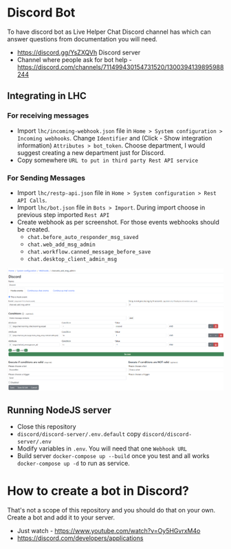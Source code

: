 # Discord Bot

To have discord bot as Live Helper Chat Discord channel has which can answer questions from documentation you will need. 

* https://discord.gg/YsZXQVh Discord server
* Channel where people ask for bot help - https://discord.com/channels/711499430154731520/1300394139895988244

## Integrating in LHC
 
### For receiving messages

* Import `lhc/incoming-webhook.json` file in `Home > System configuration > Incoming webhooks`. Change `Identifier` and (Click - Show integration information) `Attributes > bot_token`. Choose department, I would suggest creating a new department just for Discord.
* Copy somewhere `URL to put in third party Rest API service`

### For Sending Messages

* Import `lhc/restp-api.json` file in `Home > System configuration > Rest API Calls`. 
* Import `lhc/bot.json` file in `Bots > Import`. During import choose in previous step imported `Rest API`
* Create webhook as per screenshot. For those events webhooks should be created.
  * `chat.before_auto_responder_msg_saved` 
  * `chat.web_add_msg_admin` 
  * `chat.workflow.canned_message_before_save` 
  * `chat.desktop_client_admin_msg`

![See image](https://raw.githubusercontent.com/LiveHelperChat/discord-bot/master/lhc/incoming-webhook.png)

## Running NodeJS server

* Close this repository
* `discord/discord-server/.env.default` copy `discord/discord-server/.env`
* Modify variables in `.env`. You will need that one `Webhook URL`
* Build server `docker-compose up --build` once you test and all works `docker-compose up -d` to run as service.

# How to create a bot in Discord?

That's not a scope of this repository and you should do that on your own. Create a bot and add it to your server.

 * Just watch - https://www.youtube.com/watch?v=Oy5HGvrxM4o
 * https://discord.com/developers/applications